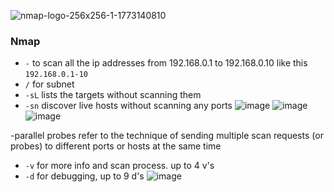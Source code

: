 ![nmap-logo-256x256-1-1773140810](https://github.com/user-attachments/assets/8caa62a1-d580-44ac-b9bb-42d1b54dc7d8)

### Nmap
- `-` to scan all the ip addresses from 192.168.0.1 to 192.168.0.10 like this `192.168.0.1-10`
- `/` for subnet
- `-sL` lists the targets without scanning them
- `-sn` discover live hosts without scanning any ports
![image](https://github.com/user-attachments/assets/d300f595-b2a8-428f-bd36-281433b7818d)
![image](https://github.com/user-attachments/assets/e06a895e-3f2e-4b04-8f1b-b42012ffea29)
![image](https://github.com/user-attachments/assets/dcc19182-ca63-437f-9e5e-133f4fc8f9ad)

-parallel probes refer to the technique of sending multiple scan requests (or probes) to different ports or hosts at the same time

- `-v` for more info and scan process. up to 4 v's
- `-d` for debugging, up to 9 d's
![image](https://github.com/user-attachments/assets/7d2dd772-21db-4743-b0d8-bb7bc0784545)
